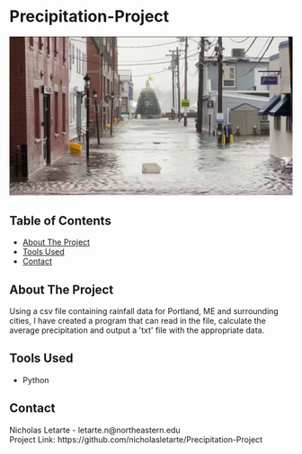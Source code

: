 # Precipitation-Project

![PortlandImage](Images/PortlandPrecip.png)

## Table of Contents
- [About The Project](#about-the-project)
- [Tools Used](#tools-used)
- [Contact](#Contact)

## About The Project
Using a csv file containing rainfall data for Portland, ME and surrounding cities, I have created 
a program that can read in the file, calculate the average precipitation and output a 
'txt' file with the appropriate data.

## Tools Used
- Python

## Contact
<p>Nicholas Letarte - letarte.n@northeastern.edu
<br>Project Link: https://github.com/nicholasletarte/Precipitation-Project </p>
